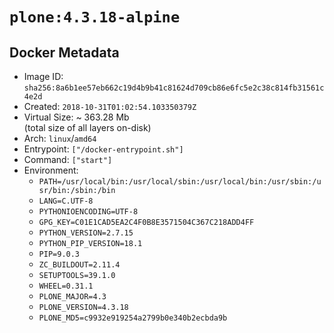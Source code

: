 # `plone:4.3.18-alpine`

## Docker Metadata

- Image ID: `sha256:8a6b1ee57eb662c19d4b9b41c81624d709cb86e6fc5e2c38c814fb31561c4e2d`
- Created: `2018-10-31T01:02:54.103350379Z`
- Virtual Size: ~ 363.28 Mb  
  (total size of all layers on-disk)
- Arch: `linux`/`amd64`
- Entrypoint: `["/docker-entrypoint.sh"]`
- Command: `["start"]`
- Environment:
  - `PATH=/usr/local/bin:/usr/local/sbin:/usr/local/bin:/usr/sbin:/usr/bin:/sbin:/bin`
  - `LANG=C.UTF-8`
  - `PYTHONIOENCODING=UTF-8`
  - `GPG_KEY=C01E1CAD5EA2C4F0B8E3571504C367C218ADD4FF`
  - `PYTHON_VERSION=2.7.15`
  - `PYTHON_PIP_VERSION=18.1`
  - `PIP=9.0.3`
  - `ZC_BUILDOUT=2.11.4`
  - `SETUPTOOLS=39.1.0`
  - `WHEEL=0.31.1`
  - `PLONE_MAJOR=4.3`
  - `PLONE_VERSION=4.3.18`
  - `PLONE_MD5=c9932e919254a2799b0e340b2ecbda9b`
